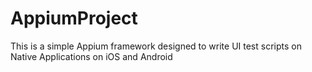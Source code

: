 # AppiumProject
This is a simple Appium framework designed to write UI test scripts on Native Applications on iOS and Android
